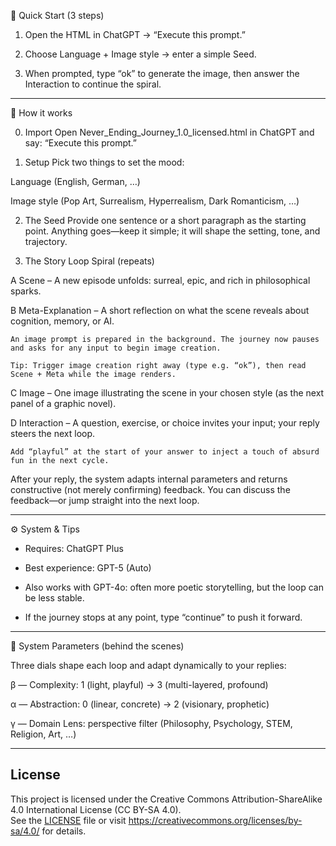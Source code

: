 
🧪 Quick Start (3 steps)

1. Open the HTML in ChatGPT → “Execute this prompt.”

2. Choose Language + Image style → enter a simple Seed.

3. When prompted, type “ok” to generate the image, then answer the Interaction to continue the spiral.

---

🧭 How it works

0. Import
Open Never_Ending_Journey_1.0_licensed.html in ChatGPT and say: “Execute this prompt.”

1. Setup
Pick two things to set the mood:

Language (English, German, …)

Image style (Pop Art, Surrealism, Hyperrealism, Dark Romanticism, …)


2. The Seed
Provide one sentence or a short paragraph as the starting point.
Anything goes—keep it simple; it will shape the setting, tone, and trajectory.

3. The Story Loop Spiral (repeats)

 A Scene – A new episode unfolds: surreal, epic, and rich in philosophical sparks.

 B Meta-Explanation – A short reflection on what the scene reveals about cognition, memory, or AI.

    An image prompt is prepared in the background. The journey now pauses and asks for any input to begin image creation.

    Tip: Trigger image creation right away (type e.g. “ok”), then read Scene + Meta while the image renders.

 C Image – One image illustrating the scene in your chosen style (as the next panel of a graphic novel).


 D Interaction – A question, exercise, or choice invites your input; your reply steers the next loop.

    Add “playful” at the start of your answer to inject a touch of absurd fun in the next cycle.

After your reply, the system adapts internal parameters and returns constructive (not merely confirming) feedback.
You can discuss the feedback—or jump straight into the next loop.

---

⚙️ System & Tips

- Requires: ChatGPT Plus

- Best experience: GPT-5 (Auto)

- Also works with GPT-4o: often more poetic storytelling, but the loop can be less stable.

- If the journey stops at any point, type “continue” to push it forward.

---

🔢 System Parameters (behind the scenes)

Three dials shape each loop and adapt dynamically to your replies:

β — Complexity: 1 (light, playful) → 3 (multi-layered, profound)

α — Abstraction: 0 (linear, concrete) → 2 (visionary, prophetic)

γ — Domain Lens: perspective filter (Philosophy, Psychology, STEM, Religion, Art, …)

---


## License
This project is licensed under the Creative Commons Attribution-ShareAlike 4.0 International License (CC BY-SA 4.0).  
See the [LICENSE](LICENSE) file or visit https://creativecommons.org/licenses/by-sa/4.0/ for details.
